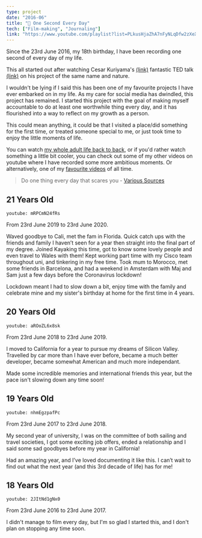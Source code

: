 ```yaml
---
type: project
date: "2016-06"
title: "🎥 One Second Every Day"
tech: ["Film-making", "Journaling"]
link: "https://www.youtube.com/playlist?list=PLkusHjaZhA7nFyNLqDfw2zXeXfs3KfxgE"
---
```


Since the 23rd June 2016, my 18th birthday, I have been recording one second of every day of my life.

This all started out after watching Cesar Kuriyama's [(link)](http://www.cesarkuriyama.com) fantastic TED talk [(link)](https://www.ted.com/talks/cesar_kuriyama_one_second_every_day) on his project of the same name and nature.

I wouldn't be lying if I said this has been one of my favourite projects I have ever embarked on in my life. As my care for social media has dwindled, this project has remained. I started this project with the goal of making myself accountable to do at least one worthwhile thing every day, and it has flourished into a way to reflect on my growth as a person.

This could mean anything, it could be that I visited a place/did something for the first time, or treated someone special to me, or just took time to enjoy the little moments of life.

You can watch [my whole adult life back to back](https://www.youtube.com/playlist?list=PLkusHjaZhA7nFyNLqDfw2zXeXfs3KfxgE), or if you'd rather watch something a little bit cooler, you can check out some of my other videos on youtube where I have recorded some more ambitious moments. Or alternatively, one of my [favourite videos](https://www.youtube.com/watch?v=WxfZkMm3wcg) of all time.

> Do one thing every day that scares you - [Various Sources](https://quoteinvestigator.com/2013/08/09/scare/)

## 21 Years Old

`youtube: mRPCmN24fRs`

From 23rd June 2019 to 23rd June 2020.

Waved goodbye to Cali, met the fam in Florida. Quick catch ups with the friends and family I haven’t seen for a year then straight into the final part of my degree.
Joined Kayaking this time, got to know some lovely people and even travel to Wales with them! Kept working part time with my Cisco team throughout uni, and tinkering in my free time. Took mum to Morocco, met some friends in Barcelona, and had a weekend in Amsterdam with Maj and Sam just a few days before the Coronavirus lockdown!

Lockdown meant I had to slow down a bit, enjoy time with the family and celebrate mine and my sister's birthday at home for the first time in 4 years.

## 20 Years Old

`youtube: aROoZL6x8sk`

From 23rd June 2018 to 23rd June 2019.

I moved to California for a year to pursue my dreams of Silicon Valley. Travelled by car more than I have ever before, became a much better developer, became somewhat American and much more independant.

Made some incredible memories and international friends this year, but the pace isn't slowing down any time soon!

## 19 Years Old

`youtube: nhmEgzpafPc`

From 23rd June 2017 to 23rd June 2018.

My second year of university, I was on the committee of both sailing and travel societies, I got some exciting job offers, ended a relationship and I said some sad goodbyes before my year in California!

Had an amazing year, and I’ve loved documenting it like this. I can’t wait to find out what the next year (and this 3rd decade of life) has for me!

## 18 Years Old

`youtube: 2JItNd1gNx0`

From 23rd June 2016 to 23rd June 2017.

I didn't manage to film every day, but I'm so glad I started this, and I don't plan on stopping any time soon.
